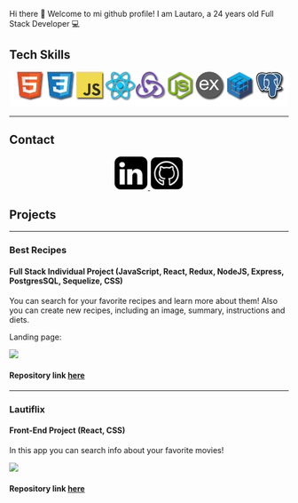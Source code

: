Hi there 👋
Welcome to mi github profile! I am Lautaro, a 24 years old Full Stack Developer 💻

## Tech Skills

<p align="center">
<img src="https://github.com/lautarort/lautarort/blob/main/img/logos.png"/>
</p>

---
## Contact 

<p align="center">
    <a href="https://www.linkedin.com/in/lautarorangil/">
      <img src='https://github.com/lautarort/lautarort/blob/main/img/linkedIn_PNG22.png' alt='linkedin' height='60'>
    </a>
      <a href="https://github.com/lautarort">
      <img src='https://github.com/lautarort/lautarort/blob/main/img/github-154-675675.png' alt='github' height='60'>
    </a>


## Projects 

---
### Best Recipes
#### Full Stack Individual Project (JavaScript, React, Redux, NodeJS, Express, PostgresSQL, Sequelize, CSS) 
You can search for your favorite recipes and learn more about them! Also you can create new recipes, including an image, summary, instructions and diets. 

Landing page:

[<img src="https://github.com/lautarort/lautarort/blob/main/img/foods.gif"/>](https://github.com/lautarort/Foods-App) 

#### Repository link [here](https://github.com/lautarort/Foods-App)

---
 
### Lautiflix
#### Front-End Project (React, CSS) 
In this app you can search info about your favorite movies!

[<img src="https://github.com/lautarort/lautarort/blob/main/img/lautiflix.gif"/>](https://github.com/lautarort/Lautiflix) 

#### Repository link [here](https://github.com/lautarort/Lautiflix) 
